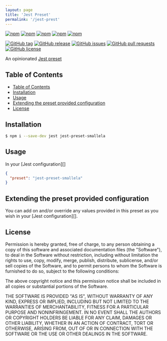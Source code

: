 ```yaml
---
layout: page
title: 'Jest Preset'
permalink: '/jest-prest'
---
```


[![npm](https://img.shields.io/npm/v/jest-preset-smallela.svg?style=plastic)](https://www.npmjs.com/package/jest-preset-smallela) [![npm](https://img.shields.io/npm/dw/jest-preset-smallela.svg?style=plastic)](https://www.npmjs.com/package/jest-preset-smallela) [![npm](https://img.shields.io/npm/dm/jest-preset-smallela.svg?style=plastic)](https://www.npmjs.com/package/jest-preset-smallela) [![npm](https://img.shields.io/npm/dy/jest-preset-smallela.svg?style=plastic)](https://www.npmjs.com/package/jest-preset-smallela) [![npm](https://img.shields.io/npm/dt/jest-preset-smallela.svg?style=plastic)](https://www.npmjs.com/package/jest-preset-smallela)

[![GitHub tag](https://img.shields.io/github/tag/sridharmallela/smallela-workspace.svg?style=plastic)](https://github.com/sridharmallela/smallela-workspace/tags) [![GitHub release](https://img.shields.io/github/release/sridharmallela/smallela-workspace.svg?style=plastic)](https://github.com/sridharmallela/smallela-workspace/releases) [![GitHub issues](https://img.shields.io/github/issues/sridharmallela/smallela-workspace.svg?style=plastic)](https://github.com/sridharmallela/smallela-workspace/issues) [![GitHub pull requests](https://img.shields.io/github/issues-pr/sridharmallela/smallela-workspace.svg?style=plastic)](https://github.com/sridharmallela/smallela-workspace/pulls) [![GitHub license](https://img.shields.io/badge/license-MIT-blue.svg?style=plastic)](https://raw.githubusercontent.com/sridharmallela/smallela-workspace/main/LICENSE)

An opinionated [Jest preset](http://facebook.github.io/jest/docs/en/configuration.html#preset-string)

## Table of Contents

<!-- TOC -->

- [Table of Contents](#table-of-contents)
- [Installation](#installation)
- [Usage](#usage)
- [Extending the preset provided configuration](#extending-the-preset-provided-configuration)
- [License](#license)

<!-- /TOC -->

## Installation

```bash
$ npm i --save-dev jest jest-preset-smallela
```

## Usage

In your [Jest configuration][]

```json
{
  "preset": "jest-preset-smallela"
}
```

## Extending the preset provided configuration

You can add on and/or override any values provided in this preset as you wish in your [Jest configuration][].

## License

Permission is hereby granted, free of charge, to any person obtaining a copy of this software and associated documentation files (the "Software"), to deal in the Software without restriction, including without limitation the rights to use, copy, modify, merge, publish, distribute, sublicense, and/or sell copies of the Software, and to permit persons to whom the Software is furnished to do so, subject to the following conditions:

The above copyright notice and this permission notice shall be included in all copies or substantial portions of the Software.

THE SOFTWARE IS PROVIDED "AS IS", WITHOUT WARRANTY OF ANY KIND, EXPRESS OR IMPLIED, INCLUDING BUT NOT LIMITED TO THE WARRANTIES OF MERCHANTABILITY, FITNESS FOR A PARTICULAR PURPOSE AND NONINFRINGEMENT. IN NO EVENT SHALL THE AUTHORS OR COPYRIGHT HOLDERS BE LIABLE FOR ANY CLAIM, DAMAGES OR OTHER LIABILITY, WHETHER IN AN ACTION OF CONTRACT, TORT OR OTHERWISE, ARISING FROM, OUT OF OR IN CONNECTION WITH THE SOFTWARE OR THE USE OR OTHER DEALINGS IN THE SOFTWARE.
